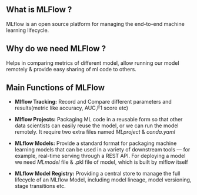 ## What is MLFlow ?

MLflow is an open source platform for managing the end-to-end machine learning lifecycle. 

## Why do we need MLFlow ?
Helps in comparing metrics of different model, allow running our model remotely & provide easy sharing of ml code to others.


## Main Functions of MLFlow

- **Mlflow Tracking:** Record and Compare different parameters and results(metric like accuracy, AUC,F1 score etc)

-  **Mlflow Projects:** Packaging ML code in a reusable form so that other data scientists can easily reuse the model, or we can run the model remotely. It require two extra files named *MLproject* & *conda.yaml*
    
- **MLflow Models:** Provide a standard format for packaging machine learning models that can be used in a variety of downstream tools — for example, real-time serving through a REST API. For deploying a model we need *MLmodel* file & .pkl file of model, which is built by mlflow itself
    
- **MLflow Model Registry:** Providing a central store to manage the full lifecycle of an MLflow Model, including model lineage, model versioning, stage transitions etc.


